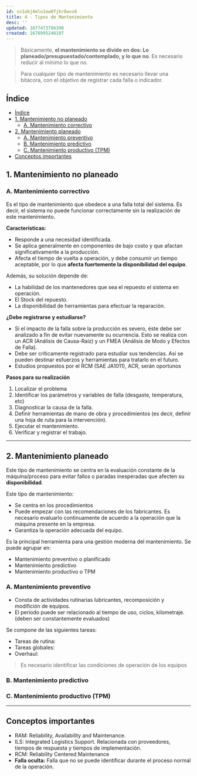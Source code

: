 ```yaml
---
id: sx1obj4mlo1ew0fjkr8wvs6
title: 4 - Tipos de Mantenimiento
desc: ''
updated: 1677473706398
created: 1676995246197
---
```


> Básicamente, **el mantenimiento se divide en dos: Lo planeado/presupuestado/contemplado, y lo que no**. Es necesario reducir al mínimo lo que no.

> Para cualquier tipo de mantenimiento es necesario llevar una bitácora, con el objetivo de registrar cada falla o indicador.

## Índice
- [Índice](#índice)
- [1. Mantenimiento no planeado](#1-mantenimiento-no-planeado)
  - [A. Mantenimiento correctivo](#a-mantenimiento-correctivo)
- [2. Mantenimiento planeado](#2-mantenimiento-planeado)
  - [A. Mantenimiento preventivo](#a-mantenimiento-preventivo)
  - [B. Mantenimiento predictivo](#b-mantenimiento-predictivo)
  - [C. Mantenimiento productivo (TPM)](#c-mantenimiento-productivo-tpm)
- [Conceptos importantes](#conceptos-importantes)


## 1. Mantenimiento no planeado

### A. Mantenimiento correctivo

Es el tipo de mantenimiento que obedece a una falla total del sistema. Es decir, el sistema no puede funcionar correctamente sin la realización de este mantenimiento.

**Características:**

- Responde a una necesidad identificada.
- Se aplica generalmente en componentes de bajo costo y que afactan significativamente a la producción.
- Afecta el tiempo de vuelta a operación, y debe consumir un tiempo aceptable, por lo que **afecta fuertemente la disponibilidad del equipo**.

Además, su solución depende de:   
- La habilidad de los mantenedores que sea el repuesto el sistema en operación.   
- El Stock del repuesto.
- La disponibilidad de herramientas para efectuar la reparación.

**¿Debe registrarse y estudiarse?**
- Si el impacto de la falla sobre la producción es severo, éste debe ser analizado a fin de evitar nuevamente su ocurrencia. Esto se realiza con un ACR (Análisis de Causa-Raíz) y un FMEA (Análisis de Modo y Efectos de Falla).
- Debe ser críticamente registrado para estudiar sus tendencias. Así se pueden  destinar esfuerzos y herramientas para tratarlo en el futuro.
- Estudios propuestos por el RCM (SAE JA1011), ACR, serán oportunos

**Pasos para su realización**
1. Localizar el problema
2. Identificar los parámetros y variables de falla (desgaste, temperatura, etc)
3. Diagnosticar la causa de la falla.
4. Definir herramientas de mano de obra y procedimientos (es decir, definir una hoja de ruta para la intervención).
5. Ejecutar el mantenimiento.
6. Verificar y registrar el trabajo.

---

## 2. Mantenimiento planeado

Este tipo de mantenimiento se centra en la evaluación constante de la máquina/proceso para evitar fallos o paradas inesperadas que afecten su **disponibilidad**.

Este tipo de mantenimiento:
- Se centra en los procedimientos
- Puede empezar con las recomendaciones de los fabricantes. Es necesario evaluarlo continuamente de acuerdo a la operación que la máquina presente en la empresa.
- Garantiza la operación adecuada del equipo.

Es la principal herramienta para una gestión moderna del mantenimiento. Se puede agrupar en:

- Mantenimiento preventivo o planificado
- Mantenimiento predictivo
- Mantenimiento productivo o TPM

### A. Mantenimiento preventivo

- Consta de actividades rutinarias lubricantes, recomposición y modifición de equipos.
- El periodo puede ser relacionado al tiempo de uso, ciclos, kilometraje. (deben ser constantemente evaluados)
 
Se compone de las siguientes tareas:
  - Tareas de rutina: 
  - Tareas globales: 
  - Overhaul: 

> Es necesario identificar las condiciones de operación de los equipos

### B. Mantenimiento predictivo


### C. Mantenimiento productivo (TPM)


---

## Conceptos importantes

- RAM: Reliability, Availability and Maintenance.
- ILS: Integrated Logistics Support. Relacionada con proveedores, tiempos de respuesta y tiempos de implementación.
- RCM: Reliability Centered Maintenance
- **Falla oculta:** Falla que no se puede identificar durante el proceso normal de la operación.

